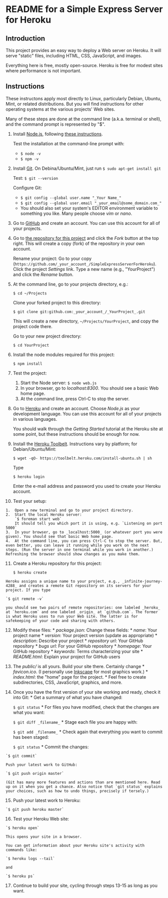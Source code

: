 # README for a Simple Express Server for Heroku

## Introduction

This project provides an easy way to deploy a Web server on Heroku. It will serve "static" files, including HTML, CSS, JavaScript, and images.

Everything here is free, mostly open-source. Heroku is free for modest sites where performance is not important.

## Instructions

These instructons apply most directly to Linux, particularly Debian, Ubuntu, Mint, or related distributions. But you will find instructions for other operating systems at the various projects' Web sites.

Many of these steps are done at the command line (a.k.a. terminal or shell), and the command prompt is represented by "$".

1.  Install [Node.js](http://nodejs.org/), following [these instructions](https://github.com/joyent/node/wiki/Installing-Node.js-via-package-manager).

    Test the installation at the command-line prompt with:
    *   `$ node -v`
    *   `$ npm -v`

2.  Install [Git](http://git-scm.com/). On Debina/Ubuntu/Mint, just run
    `$ sudo apt-get install git`

    Test:
    `$ git --version`

    Configure Git:
    *   `$ git config --global user.name "_Your Name_"`
    *   `$ git config --global user.email "_your_email@some_domain.com_"`
    *   You should also set your system's EDITOR environment variable to something you like. Many people choose _vim_ or _nano_.

3.  Go to [GitHub](https://github.com) and create an account. You can use this account for all of your projects.

4.  Go to [the repository for this project](https://github.com/davidand36/SimpleExpressServerForHeroku) and click the _Fork_ button at the top right. This will create a copy (fork) of the repository in your own account.

    Rename your project: Go to your copy (`https://github.com/_your_account_/SimpleExpressServerForHeroku`). Click the project _Settings_ link. Type a new name (e.g., "YourProject") and click the _Rename_ button.

5.  At the command line, go to your projects directory, e.g.:

    `$ cd ~/Projects`

    Clone your forked project to this directory:
    
    `$ git clone git:github.com:_your_account_/_YourProject_.git`
    
    This will create a new directory, `~/Projects/YourProject`, and copy the project code there.

    Go to your new project directory:
    
    `$ cd YourProject`

6.  Install the node modules required for this project:

    `$ npm install`

7.  Test the project:
    1.  Start the Node server:
        `$ node web.js`
    2.  In your browser, go to _localhost:8300_. You should see a basic Web home page.
    3.  At the command line, press Ctrl-C to stop the server.

8.  Go to [Heroku](https://signup.heroku.com/dc) and create an account. Choose _Node.js_ as your development language. You can use this account for all of your projects in various languages.

    You should walk through the _Getting Started_ tutorial at the Heroku site at some point, but these instructions should be enough for now.

9.  Install the [Heroku Toolbelt](https://toolbelt.heroku.com). Instructions vary by platform; for Debian/Ubuntu/Mint:

    `$ wget -qO- https://toolbelt.heroku.com/install-ubuntu.sh | sh`

    Type
    
    `$ heroku login`
    
    Enter the e-mail address and password you used to create your Heroku account.

10.  Test your setup:

    1.  Open a new terminal and go to your project directory.
    2.  Start the local Heroku server:
        `$ foreman start web`
        It should tell you which port it is using, e.g. `Listening on port 5000`
    3.  In your browser, go to _localhost:5000_ (or whatever port you were given). You should see that basic Web home page.
    4.  At the command line, you can press Ctrl-C to stop the server. But, even better, you can leave it running while you work on the next steps. (Run the server in one terminal while you work in another.) Refreshing the browser should show changes as you make them.

11.  Create a Heroku repository for this project:

     `$ heroku create`

    Heroku assigns a unique name to your project, e.g., _infinite-journey-4288_ and creates a remote Git repository on its servers for your project. If you type

    `$ git remote -v`

    you should see two pairs of remote repositories: one labeled _heroku_ at `heroku.com` and one labeled _origin_ at `github.com`. The former is what Heroku uses to run your Web site. The latter is for safekeeping of your code and sharing with others.

12.  Modify these files:
    *   _package.json_: Change these fields:
    *   _name_: Your project name
    *   _version_: Your project version (update as appropriate)
    *   _description_: Describe your project
    *   _repository url_: Your GitHub repository
    *   _bugs url_: For your GitHub repository
    *   _homepage_: Your GitHub repository
    *   _keywords_: Terms characterizing your site
    *   _README.html_: Explain your project for GitHub users

13.  The _public/_ is all yours. Build your site there. Certainly change
    *   _favicon.ico_. (I personally use [Inkscape](http://www.inkscape.org/en/) for most graphics work.)
    *   _index.html_: the "home" page for the project.
    *   Feel free to create subdirectories, CSS, JavaScript, graphics, and more.

14.  Once you have the first version of your site working and ready, check it into Git:
    *   Get a summary of what you have changed:
    
        `$ git status`
    *   For files you have modified, check that the changes are what you want:
    
        `$ git diff _filename_`
    *   Stage each file you are happy with:
    
        `$ git add _filename_`
    *   Check again that everything you want to commit has been staged:
    
        `$ git status`
    *   Commit the changes:
    
    `$ git commit`

    Push your latest work to GitHub:
    
    `$ git push origin master`

    (Git has many more features and actions than are mentioned here. Read up on it when you get a chance. Also notice that `git status` explains your choices, such as how to undo things, precisely if tersely.)

15.  Push your latest work to Heroku:

    `$ git push heroku master`

16.  Test your Heroku Web site:

    `$ heroku open`

    This opens your site in a browser.

    You can get information about your Heroku site's activity with commands like:
    
    `$ heroku logs --tail`

    and

    `$ heroku ps`

17.  Continue to build your site, cycling through steps 13-15 as long as you want.


